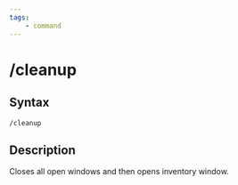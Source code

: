 ```yaml
---
tags:
    - command
---
```

# /cleanup

## Syntax

```eqcommand
/cleanup
```

## Description

Closes all open windows and then opens inventory window.
